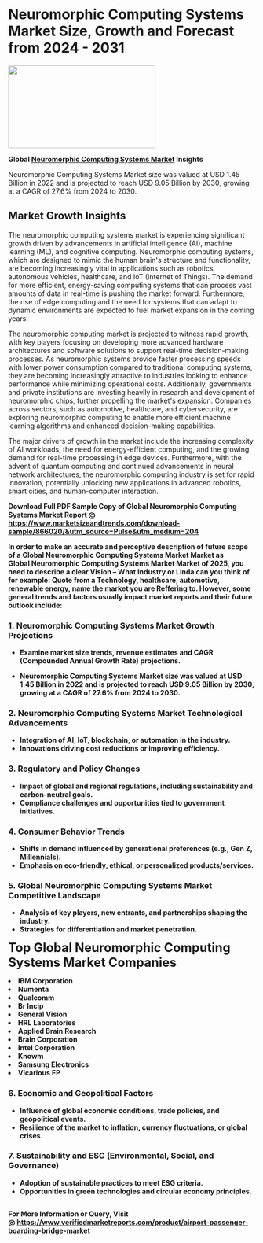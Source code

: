 <H1>Neuromorphic Computing Systems Market Size, Growth and Forecast from 2024 - 2031</H1><img class="aligncenter size-medium wp-image-584254" src="https://thirdeyenews.in/wp-content/uploads/2024/09/Global-Market-Research-300x168.jpeg" alt="" width="300" height="168" /><p><strong>Global&nbsp;<a href="https://www.marketsizeandtrends.com/download-sample/866020/&amp;utm_source=Pulse&amp;utm_medium=204">Neuromorphic Computing Systems Market</a> Insights</strong></p><p>Neuromorphic Computing Systems Market size was valued at USD 1.45 Billion in 2022 and is projected to reach USD 9.05 Billion by 2030, growing at a CAGR of 27.6% from 2024 to 2030.</p><p><h2>Market Growth Insights</h2> <p>The neuromorphic computing systems market is experiencing significant growth driven by advancements in artificial intelligence (AI), machine learning (ML), and cognitive computing. Neuromorphic computing systems, which are designed to mimic the human brain's structure and functionality, are becoming increasingly vital in applications such as robotics, autonomous vehicles, healthcare, and IoT (Internet of Things). The demand for more efficient, energy-saving computing systems that can process vast amounts of data in real-time is pushing the market forward. Furthermore, the rise of edge computing and the need for systems that can adapt to dynamic environments are expected to fuel market expansion in the coming years.</p> <p><strong></strong></p> <p>The neuromorphic computing market is projected to witness rapid growth, with key players focusing on developing more advanced hardware architectures and software solutions to support real-time decision-making processes. As neuromorphic systems provide faster processing speeds with lower power consumption compared to traditional computing systems, they are becoming increasingly attractive to industries looking to enhance performance while minimizing operational costs. Additionally, governments and private institutions are investing heavily in research and development of neuromorphic chips, further propelling the market's expansion. Companies across sectors, such as automotive, healthcare, and cybersecurity, are exploring neuromorphic computing to enable more efficient machine learning algorithms and enhanced decision-making capabilities.</p> <p>The major drivers of growth in the market include the increasing complexity of AI workloads, the need for energy-efficient computing, and the growing demand for real-time processing in edge devices. Furthermore, with the advent of quantum computing and continued advancements in neural network architectures, the neuromorphic computing industry is set for rapid innovation, potentially unlocking new applications in advanced robotics, smart cities, and human-computer interaction.</p> <p><strong></p><p><span class=""><strong>Download Full PDF Sample Copy of Global Neuromorphic Computing Systems Market Report</strong> @ <a href="https://www.marketsizeandtrends.com/download-sample/866020/&amp;utm_source=Pulse&amp;utm_medium=204" target="_blank">https://www.marketsizeandtrends.com/download-sample/866020/&amp;utm_source=Pulse&amp;utm_medium=204</a></span></p><p>In order to make an accurate and perceptive description of future scope of a Global&nbsp;Neuromorphic Computing Systems Market Market as Global&nbsp;Neuromorphic Computing Systems Market Market of 2025, you need to describe a clear Vision &ndash; What Industry or Linda can you think of for example: Quote from a Technology, healthcare, automotive, renewable energy, name the market you are Reffering to. However, some general trends and factors usually impact market reports and their future outlook include:</p><h3>1.&nbsp;<strong>Neuromorphic Computing Systems Market Growth Projections</strong></h3><ul><li>Examine market size trends, revenue estimates and CAGR (Compounded Annual Growth Rate) projections.</li><li><p>Neuromorphic Computing Systems Market size was valued at USD 1.45 Billion in 2022 and is projected to reach USD 9.05 Billion by 2030, growing at a CAGR of 27.6% from 2024 to 2030.</p></li></ul><h3>2.&nbsp;<strong>Neuromorphic Computing Systems Market Technological Advancements</strong></h3><ul><li>Integration of AI, IoT, blockchain, or automation in the industry.</li><li>Innovations driving cost reductions or improving efficiency.</li></ul><h3>3.&nbsp;<strong>Regulatory and Policy Changes</strong></h3><ul><li>Impact of global and regional regulations, including sustainability and carbon-neutral goals.</li><li>Compliance challenges and opportunities tied to government initiatives.</li></ul><h3>4.&nbsp;<strong>Consumer Behavior Trends</strong></h3><ul><li>Shifts in demand influenced by generational preferences (e.g., Gen Z, Millennials).</li><li>Emphasis on eco-friendly, ethical, or personalized products/services.</li></ul><h3>5.&nbsp;<strong>Global Neuromorphic Computing Systems Market Competitive Landscape</strong></h3><ul><li>Analysis of key players, new entrants, and partnerships shaping the industry.</li><li>Strategies for differentiation and market penetration.</li></ul><p data-pm-slice="1 1 []"><span style="color: inherit; font-family: inherit; font-size: 25px;">Top Global Neuromorphic Computing Systems Market Companies</span></p><div class="" data-test-id=""><p><li>IBM Corporation</li><li> Numenta</li><li> Qualcomm</li><li> Br Incip</li><li> General Vision</li><li> HRL Laboratories</li><li> Applied Brain Research</li><li> Brain Corporation</li><li> Intel Corporation</li><li> Knowm</li><li> Samsung Electronics</li><li> Vicarious FP</li></p></div><h3>6.&nbsp;<strong>Economic and Geopolitical Factors</strong></h3><ul><li>Influence of global economic conditions, trade policies, and geopolitical events.</li><li>Resilience of the market to inflation, currency fluctuations, or global crises.</li></ul><h3>7.&nbsp;<strong>Sustainability and ESG (Environmental, Social, and Governance)</strong></h3><ul><li>Adoption of sustainable practices to meet ESG criteria.</li><li>Opportunities in green technologies and circular economy principles.</li></ul><h2><strong style="font-size: 14px;">For More Information or Query, Visit @&nbsp;</strong><a style="background-color: #ffffff; font-size: 14px;" href="https://www.marketsizeandtrends.com/report/neuromorphic-computing-systems-market/" target="_blank">https://www.verifiedmarketreports.com/product/airport-passenger-boarding-bridge-market</a></h2>

